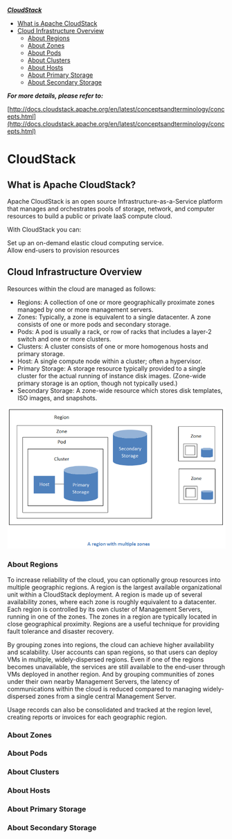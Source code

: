 ***[CloudStack]()***
- [What is Apache CloudStack](https://github.com/Leanna-Lee/MyNotes/blob/master/CloudStack/CloudStack%E6%9E%B6%E6%9E%84.md#what-is-apache-cloudstack)
- [Cloud Infrastructure Overview](https://github.com/Leanna-Lee/MyNotes/blob/master/CloudStack/CloudStack%E6%9E%B6%E6%9E%84.md#cloud-infrastructure-overview)
  - [About Regions](https://github.com/Leanna-Lee/MyNotes/blob/master/CloudStack/CloudStack%E6%9E%B6%E6%9E%84.md#about-regions)
  - [About Zones](https://github.com/Leanna-Lee/MyNotes/blob/master/CloudStack/CloudStack%E6%9E%B6%E6%9E%84.md#about-zones)
  - [About Pods](https://github.com/Leanna-Lee/MyNotes/blob/master/CloudStack/CloudStack%E6%9E%B6%E6%9E%84.md#about-pods)
  - [About Clusters](https://github.com/Leanna-Lee/MyNotes/blob/master/CloudStack/CloudStack%E6%9E%B6%E6%9E%84.md#about-clusters)
  - [About Hosts](https://github.com/Leanna-Lee/MyNotes/blob/master/CloudStack/CloudStack%E6%9E%B6%E6%9E%84.md#about-hosts)
  - [About Primary Storage](https://github.com/Leanna-Lee/MyNotes/blob/master/CloudStack/CloudStack%E6%9E%B6%E6%9E%84.md#about-primary-storage)
  - [About Secondary Storage](https://github.com/Leanna-Lee/MyNotes/blob/master/CloudStack/CloudStack%E6%9E%B6%E6%9E%84.md#about-secondary-storage)

***For more details, please refer to:***    
  
[http://docs.cloudstack.apache.org/en/latest/conceptsandterminology/concepts.html](http://docs.cloudstack.apache.org/en/latest/conceptsandterminology/concepts.html)
# CloudStack
## What is Apache CloudStack?
Apache CloudStack is an open source Infrastructure-as-a-Service platform that manages and orchestrates pools of storage, network, and computer resources to build a public or private IaaS compute cloud.  

With CloudStack you can:  

Set up an on-demand elastic cloud computing service.  
Allow end-users to provision resources

## Cloud Infrastructure Overview
Resources within the cloud are managed as follows:  

- Regions: A collection of one or more geographically proximate zones managed by one or more management servers. 
- Zones: Typically, a zone is equivalent to a single datacenter. A zone consists of one or more pods and secondary storage.  
- Pods: A pod is usually a rack, or row of racks that includes a layer-2 switch and one or more clusters.  
- Clusters: A cluster consists of one or more homogenous hosts and primary storage.  
- Host: A single compute node within a cluster; often a hypervisor.  
- Primary Storage: A storage resource typically provided to a single cluster for the actual running of instance disk images. (Zone-wide primary storage is an option, though not typically used.)  
- Secondary Storage: A zone-wide resource which stores disk templates, ISO images, and snapshots.  

![regionoverview.png](https://github.com/Leanna-Lee/MyNotes/blob/master/CloudStack/img/region-overview.png)
### About Regions
To increase reliability of the cloud, you can optionally group resources into multiple geographic regions. A region is the largest available organizational unit within a CloudStack deployment. A region is made up of several availability zones, where each zone is roughly equivalent to a datacenter. Each region is controlled by its own cluster of Management Servers, running in one of the zones. The zones in a region are typically located in close geographical proximity. Regions are a useful technique for providing fault tolerance and disaster recovery.

By grouping zones into regions, the cloud can achieve higher availability and scalability. User accounts can span regions, so that users can deploy VMs in multiple, widely-dispersed regions. Even if one of the regions becomes unavailable, the services are still available to the end-user through VMs deployed in another region. And by grouping communities of zones under their own nearby Management Servers, the latency of communications within the cloud is reduced compared to managing widely-dispersed zones from a single central Management Server.

Usage records can also be consolidated and tracked at the region level, creating reports or invoices for each geographic region.


### About Zones
### About Pods
### About Clusters
### About Hosts
### About Primary Storage
### About Secondary Storage